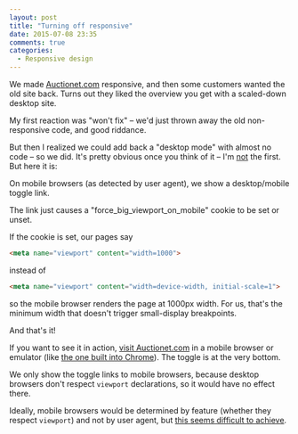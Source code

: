 ```yaml
---
layout: post
title: "Turning off responsive"
date: 2015-07-08 23:35
comments: true
categories:
  - Responsive design
---
```


We made [Auctionet.com](https://auctionet.com) responsive, and then some customers wanted the old site back. Turns out they liked the overview you get with a scaled-down desktop site.

My first reaction was "won't fix" – we'd just thrown away the old non-responsive code, and good riddance.

But then I realized we could add back a "desktop mode" with almost no code – so we did. It's pretty obvious once you think of it – I'm [not](http://stackoverflow.com/q/22423687/6962#comment34101665_22423687) the first. But here it is:

On mobile browsers (as detected by user agent), we show a desktop/mobile toggle link.

The link just causes a "force_big_viewport_on_mobile" cookie to be set or unset.

If the cookie is set, our pages say

``` html
<meta name="viewport" content="width=1000">
```

instead of

``` html
<meta name="viewport" content="width=device-width, initial-scale=1">
```

so the mobile browser renders the page at 1000px width. For us, that's the minimum width that doesn't trigger small-display breakpoints.

And that's it!

If you want to see it in action, [visit Auctionet.com](https://auctionet.com/) in a mobile browser or emulator (like [the one built into Chrome](https://developer.chrome.com/devtools/docs/device-mode)). The toggle is at the very bottom.

We only show the toggle links to mobile browsers, because desktop browsers don't respect `viewport` declarations, so it would have no effect there.

Ideally, mobile browsers would be determined by feature (whether they respect `viewport`) and not by user agent, but [this seems difficult to achieve](http://stackoverflow.com/questions/5636774/best-method-to-determine-if-viewport-or-standard-browser).
